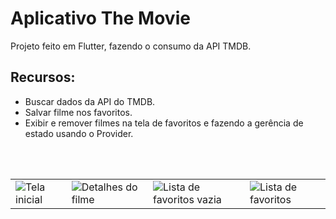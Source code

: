 # Aplicativo The Movie

Projeto feito em Flutter, fazendo o consumo da API TMDB.

## Recursos:

 <ul>
<li> Buscar dados da API do TMDB. </li>
<li> Salvar filme nos favoritos.</li>
<li> Exibir e remover filmes na tela de favoritos e fazendo a gerência de estado usando o Provider.</li>
</ul>

<br>
<br>

<table style = {border: "none"}> <tr>
<td> <img src = "https://user-images.githubusercontent.com/81243358/146115629-9e11d345-464d-4200-ba6d-d311aba462cb.png" alt = "Tela inicial" /> </td>
<td> <img src = "https://user-images.githubusercontent.com/81243358/146115717-b6c15106-0172-4ee3-bafc-723a5063c77a.png" alt = "Detalhes do filme" /> </td>
<td> <img src = "https://user-images.githubusercontent.com/81243358/146115772-fed8d1f6-e992-4d56-9636-b80f5ef8a6d4.png" alt = "Lista de favoritos vazia" /> </td>
<td> <img src = "https://user-images.githubusercontent.com/81243358/146115818-e4bff841-6fa0-4b74-a57d-a3e09954e8eb.png" alt = "Lista de favoritos" /> </td>
</tr>
</table>
